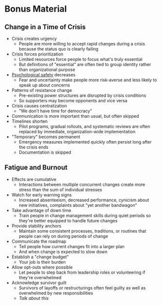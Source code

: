 # Bonus Material

## Change in a Time of Crisis

-   Crisis creates urgency
    -   People are more willing to accept rapid changes during a crisis because the status quo is clearly failing
-   Crisis forces prioritization
    -   Limited resources force people to focus what's truly essential
    -   But definitions of "essential" are often tied to group identity rather than organizational purpose
-   [Psychological safety](g:psychological-safety) decreases
    -   Fear and uncertainty make people more risk-averse and less likely to speak up about concerns
-   Patterns of resistance change
    -   Pre-existing power structures are disrupted by crisis conditions
    -   So supporters may become opponents and vice versa
-   Crisis causes centralization
    -   "We don't have time for democracy"
-   Communication is more important than usual, but often skipped
-   Timelines shorten
    -   Pilot programs, gradual rollouts, and systematic reviews are often replaced by immediate, organization-wide implementation
-   "Temporary" becomes permanent
    -   Emergency measures implemented quickly often persist long after the crisis ends
    -   Documentation is skipped

## Fatigue and Burnout

-   Effects are cumulative
    -   Interactions between multiple concurrent changes create more stress than the sum of individual stresses
-   Watch for early warning signs
    -   Increased absenteeism, decreased performance, cynicism about new initiatives, complaints about "yet another bandwagon"
-   Take advantage of down time
    -   Train people in change management skills during quiet periods so they're better equipped to handle future changes
-   Provide stability anchors
    -   Maintain some consistent processes, traditions, or routines that people can rely on during periods of change
-   Communicate the roadmap
    -   Tell people how current changes fit into a larger plan
    -   And when change is expected to slow down
-   Establish a "change budget"
    -   Your job is their burden
-   Allow opt-outs where possible
    -   Let people to step back from leadership roles or volunteering if they're overwhelmed
-   Acknowledge survivor guilt
    -   Survivors of layoffs or restructurings often feel guilty as well as overwhelmed by new responsibilities
    -   *Talk about this*
